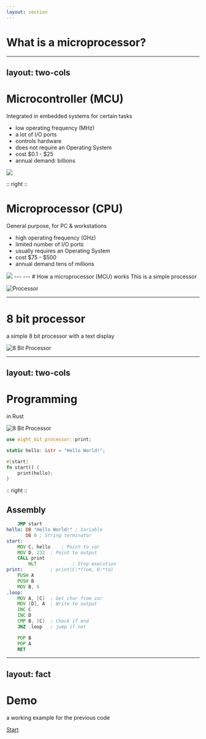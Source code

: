 ```yaml
---
layout: section
---
```

# What is a microprocessor?

---
layout: two-cols
---
# Microcontroller (MCU)
Integrated in embedded systems for certain tasks

- low operating frequency (MHz)
- a lot of I/O ports
- controls hardware
- does not require an Operating System
- cost $0.1 - $25
- annual demand: billions

<img src="/processor/pico.jpg" class="m-5 h-30">


:: right ::

# Microprocessor (CPU)
General purpose, for PC & workstations

- high operating frequency (GHz)
- limited number of I/O ports
- usually requires an Operating System
- cost $75 - $500
- annual demand tens of millions

<img src="/processor/pi5.jpg" class="m-5 h-50">
---
---
# How a microprocessor (MCU) works
This is a simple processor

![Processor](/processor/processor.svg)

---

# 8 bit processor
a simple 8 bit processor with a text display

![8 Bit Processor](/processor/8-bit-processor.svg)

---
layout: two-cols
---
# Programming 
in Rust

![8 Bit Processor](/processor/8-bit-processor.svg)

<v-click>

```rust
use eight_bit_processor::print;

static hello: &str = "Hello World!";

#[start]
fn start() {
    print(hello);
}
```

</v-click>

:: right ::

## Assembly

<v-click>

```asm
	JMP start
hello: DB "Hello World!" ; Variable
       DB 0	; String terminator
start:
	MOV C, hello    ; Point to var 
	MOV D, 232	; Point to output
	CALL print
        HLT             ; Stop execution
print:			; print(C:*from, D:*to)
	PUSH A
	PUSH B
	MOV B, 0
.loop:
	MOV A, [C]	; Get char from var
	MOV [D], A	; Write to output
	INC C
	INC D  
	CMP B, [C]	; Check if end
	JNZ .loop	; jump if not

	POP B
	POP A
	RET
```

</v-click>

---
layout: fact
---
# Demo
a working example for the previous code

[Start](https://schweigi.github.io/assembler-simulator/)